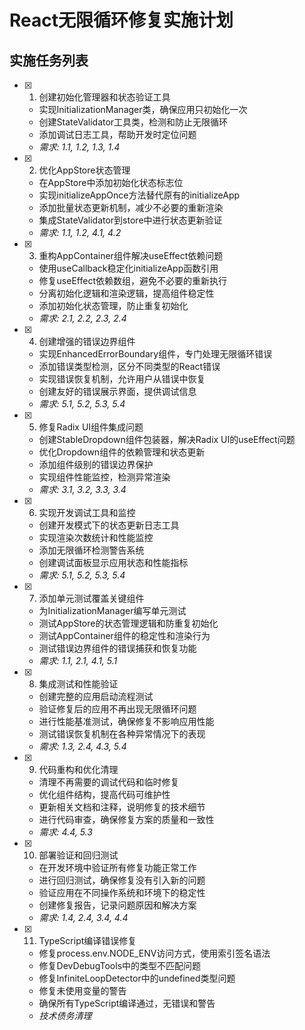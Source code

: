 # React无限循环修复实施计划

## 实施任务列表

- [x] 1. 创建初始化管理器和状态验证工具

  - 实现InitializationManager类，确保应用只初始化一次
  - 创建StateValidator工具类，检测和防止无限循环
  - 添加调试日志工具，帮助开发时定位问题
  - _需求: 1.1, 1.2, 1.3, 1.4_

- [x] 2. 优化AppStore状态管理

  - 在AppStore中添加初始化状态标志位
  - 实现initializeAppOnce方法替代原有的initializeApp
  - 添加批量状态更新机制，减少不必要的重新渲染
  - 集成StateValidator到store中进行状态更新验证
  - _需求: 1.1, 1.2, 4.1, 4.2_

- [x] 3. 重构AppContainer组件解决useEffect依赖问题

  - 使用useCallback稳定化initializeApp函数引用
  - 修复useEffect依赖数组，避免不必要的重新执行
  - 分离初始化逻辑和渲染逻辑，提高组件稳定性
  - 添加初始化状态管理，防止重复初始化
  - _需求: 2.1, 2.2, 2.3, 2.4_

- [x] 4. 创建增强的错误边界组件

  - 实现EnhancedErrorBoundary组件，专门处理无限循环错误
  - 添加错误类型检测，区分不同类型的React错误
  - 实现错误恢复机制，允许用户从错误中恢复
  - 创建友好的错误展示界面，提供调试信息
  - _需求: 5.1, 5.2, 5.3, 5.4_

- [x] 5. 修复Radix UI组件集成问题

  - 创建StableDropdown组件包装器，解决Radix UI的useEffect问题
  - 优化Dropdown组件的依赖管理和状态更新
  - 添加组件级别的错误边界保护
  - 实现组件性能监控，检测异常渲染
  - _需求: 3.1, 3.2, 3.3, 3.4_

- [x] 6. 实现开发调试工具和监控

  - 创建开发模式下的状态更新日志工具
  - 实现渲染次数统计和性能监控
  - 添加无限循环检测警告系统
  - 创建调试面板显示应用状态和性能指标
  - _需求: 5.1, 5.2, 5.3, 5.4_

- [x] 7. 添加单元测试覆盖关键组件

  - 为InitializationManager编写单元测试
  - 测试AppStore的状态管理逻辑和防重复初始化
  - 测试AppContainer组件的稳定性和渲染行为
  - 测试错误边界组件的错误捕获和恢复功能
  - _需求: 1.1, 2.1, 4.1, 5.1_

- [x] 8. 集成测试和性能验证

  - 创建完整的应用启动流程测试
  - 验证修复后的应用不再出现无限循环问题
  - 进行性能基准测试，确保修复不影响应用性能
  - 测试错误恢复机制在各种异常情况下的表现
  - _需求: 1.3, 2.4, 4.3, 5.4_

- [x] 9. 代码重构和优化清理

  - 清理不再需要的调试代码和临时修复
  - 优化组件结构，提高代码可维护性
  - 更新相关文档和注释，说明修复的技术细节
  - 进行代码审查，确保修复方案的质量和一致性
  - _需求: 4.4, 5.3_

- [x] 10. 部署验证和回归测试

  - 在开发环境中验证所有修复功能正常工作
  - 进行回归测试，确保修复没有引入新的问题
  - 验证应用在不同操作系统和环境下的稳定性
  - 创建修复报告，记录问题原因和解决方案
  - _需求: 1.4, 2.4, 3.4, 4.4_

- [x] 11. TypeScript编译错误修复

  - 修复process.env.NODE_ENV访问方式，使用索引签名语法
  - 修复DevDebugTools中的类型不匹配问题
  - 修复InfiniteLoopDetector中的undefined类型问题
  - 修复未使用变量的警告
  - 确保所有TypeScript编译通过，无错误和警告
  - _技术债务清理_
